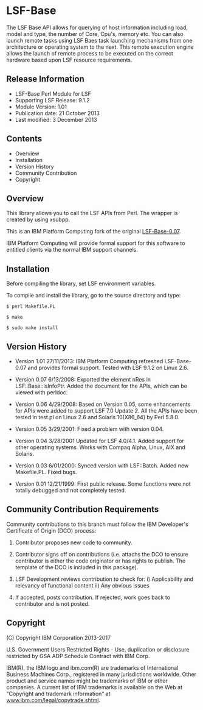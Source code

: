 # LSF-Base

The LSF Base API allows for querying of host information including load, model and type, the number of Core, Cpu's, memory etc.  You can also launch remote tasks using LSF Baes task launching mechanisms from one architecture or operating system to the next.  This remote execution engine allows the launch of remote process to be executed on the correct hardware based upon LSF resource requirements.

## Release Information

* LSF-Base Perl Module for LSF
* Supporting LSF Release: 9.1.2
* Module Version: 1.01
* Publication date: 21 October 2013
* Last modified: 3 December 2013

## Contents
 
* Overview
* Installation
* Version History
* Community Contribution
* Copyright

## Overview

This library allows you to call the LSF APIs from Perl. The wrapper is created by using xsubpp.

This is an IBM Platform Computing fork of the original [LSF-Base-0.07](http://search.cpan.org/~lsfisv/).

IBM Platform Computing will provide formal support for this software to entitled clients via the normal IBM support channels.

## Installation

Before compiling the library, set LSF environment variables.

To compile and install the library, go to the source directory and type:

`$ perl Makefile.PL`
  
`$ make`
  
`$ sudo make install`

## Version History

* Version 1.01 27/11/2013:
  IBM Platform Computing refreshed LSF-Base-0.07 and provides formal support.
  Tested with LSF 9.1.2 on Linux 2.6.

* Version 0.07 6/13/2008:
  Exported the element nRes in LSF::Base::lsInfoPtr.
  Added the document for the APIs, which can be viewed with perldoc.

* Version 0.06 4/29/2008:
  Based on Version 0.05, some enhancements for APIs were added to support 
  LSF 7.0 Update 2. All the APIs have been tested in test.pl on Linux 2.6
  and Solaris 10(X86_64) by Perl 5.8.0.

* Version 0.05 3/29/2001:
  Fixed a problem with version 0.04.

* Version 0.04 3/28/2001
  Updated for LSF 4.0/4.1. Added support for other operating systems. Works 
  with Compaq Alpha, Linux, AIX and Solaris. 

* Version 0.03 6/01/2000:
  Synced version with LSF::Batch. Added new Makefile.PL. Fixed bugs.

* Version 0.01 12/21/1999:
  First public release. Some functions were not totally debugged and not
  completely tested.

## Community Contribution Requirements

Community contributions to this branch must follow the IBM Developer's Certificate of Origin (DCO) process:

 1. Contributor proposes new code to community.

 2. Contributor signs off on contributions 
    (i.e. attachs the DCO to ensure contributor is either the code 
    originator or has rights to publish. The template of the DCO is included in
    this package).
 
 3. LSF Development reviews contribution to check for:
    i)  Applicability and relevancy of functional content 
    ii) Any obvious issues

 4. If accepted, posts contribution. If rejected, work goes back to contributor and is not posted.

## Copyright

(C) Copyright IBM Corporation 2013-2017

U.S. Government Users Restricted Rights - Use, duplication or disclosure 
restricted by GSA ADP Schedule Contract with IBM Corp.

IBM(R), the IBM logo and ibm.com(R) are trademarks of International Business Machines Corp., 
registered in many jurisdictions worldwide. Other product and service names might be trademarks 
of IBM or other companies. A current list of IBM trademarks is available on the Web at 
"Copyright and trademark information" at www.ibm.com/legal/copytrade.shtml.
